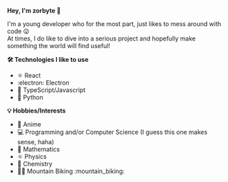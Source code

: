 **Hey, I'm zorbyte :wave:**

I'm a young developer who for the most part, just likes to mess around with code :stuck_out_tongue:<br>
At times, I do like to dive into a serious project and hopefully make something the world will find useful!

**:hammer_and_wrench: Technologies I like to use**
  -  :atom_symbol: React 
  -  :electron: Electron
  -  :scroll: TypeScript/Javascript
  -  :snake: Python

**:bulb: Hobbies/Interests**
  -  :eyes: Anime
  -  :computer: Programming and/or Computer Science (I guess this one makes sense, haha)
  -  :1234: Mathematics
  -  :atom_symbol: Physics
  -  :test_tube: Chemistry
  -  :mountain_biking_man: Mountain Biking :mountain_biking:
